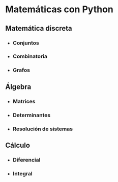 # Matemáticas con Python

## Matemática discreta

* ### Conjuntos
* ### Combinatoria
* ### Grafos

## Álgebra

* ### Matrices
* ### Determinantes
* ### Resolución de sistemas

## Cálculo
* ### Diferencial
* ### Integral
